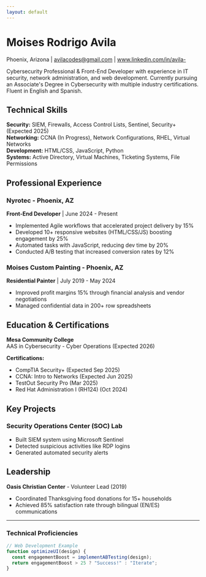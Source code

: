 ```yaml
---
layout: default
---
```


# Moises Rodrigo Avila   
Phoenix, Arizona | avilacodes@gmail.com | www.linkedin.com/in/avila-  

Cybersecurity Professional & Front-End Developer with experience in IT security, network administration, and web development. Currently pursuing an Associate's Degree in Cybersecurity with multiple industry certifications. Fluent in English and Spanish.

## Technical Skills  
**Security:** SIEM, Firewalls, Access Control Lists, Sentinel, Security+ (Expected 2025)  
**Networking:** CCNA (In Progress), Network Configurations, RHEL, Virtual Networks  
**Development:** HTML/CSS, JavaScript, Python  
**Systems:** Active Directory, Virtual Machines, Ticketing Systems, File Permissions  

## Professional Experience  

### Nyrotec - Phoenix, AZ  
**Front-End Developer** | June 2024 - Present  
- Implemented Agile workflows that accelerated project delivery by 15%  
- Developed 10+ responsive websites (HTML/CSS/JS) boosting engagement by 25%  
- Automated tasks with JavaScript, reducing dev time by 20%  
- Conducted A/B testing that increased conversion rates by 12%  

### Moises Custom Painting - Phoenix, AZ  
**Residential Painter** | July 2019 - May 2024  
- Improved profit margins 15% through financial analysis and vendor negotiations  
- Managed confidential data in 200+ row spreadsheets  

## Education & Certifications  
**Mesa Community College**  
AAS in Cybersecurity - Cyber Operations (Expected 2026)  

**Certifications:**  
- CompTIA Security+ (Expected Sep 2025)  
- CCNA: Intro to Networks (Expected Jun 2025)  
- TestOut Security Pro (Mar 2025)  
- Red Hat Administration I (RH124) (Oct 2024)  

## Key Projects  

### Security Operations Center (SOC) Lab  
- Built SIEM system using Microsoft Sentinel  
- Detected suspicious activities like RDP logins  
- Generated automated security alerts  

## Leadership  
**Oasis Christian Center** - Volunteer Lead (2019)  
- Coordinated Thanksgiving food donations for 15+ households  
- Achieved 85% satisfaction rate through bilingual (EN/ES) communications  

---

### Technical Proficiencies  
```javascript
// Web Development Example
function optimizeUI(design) {
  const engagementBoost = implementABTesting(design);
  return engagementBoost > 25 ? "Success!" : "Iterate";
}
